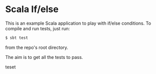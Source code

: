 # Scala If/else

This is an example Scala application to play with if/else conditions. To compile and run tests, just run:
```sh
$ sbt test
```
from the repo's root directory.

The aim is to get all the tests to pass.

teset
